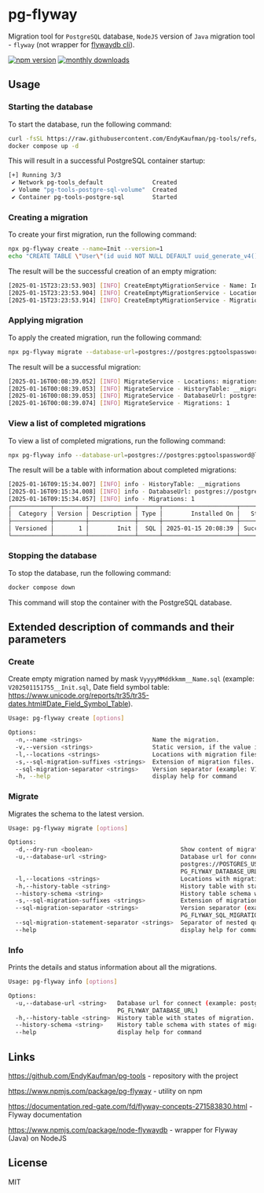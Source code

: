# pg-flyway

Migration tool for `PostgreSQL` database, `NodeJS` version of `Java` migration tool - `flyway` (not wrapper for [flywaydb cli](https://flywaydb.org/documentation/commandline/)).

[![npm version](https://badge.fury.io/js/pg-flyway.svg)](https://badge.fury.io/js/pg-flyway)
[![monthly downloads](https://badgen.net/npm/dm/pg-flyway)](https://www.npmjs.com/package/pg-flyway)

## Usage

### Starting the database

To start the database, run the following command:

```sh
curl -fsSL https://raw.githubusercontent.com/EndyKaufman/pg-tools/refs/heads/master/docker-compose.yml -o docker-compose.yml
docker compose up -d
```

This will result in a successful PostgreSQL container startup:

```sh
[+] Running 3/3
 ✔ Network pg-tools_default              Created                         0.1s
 ✔ Volume "pg-tools-postgre-sql-volume"  Created                         0.0s
 ✔ Container pg-tools-postgre-sql        Started                         0.2s
```

### Creating a migration

To create your first migration, run the following command:

```sh
npx pg-flyway create --name=Init --version=1
echo "CREATE TABLE \"User\"(id uuid NOT NULL DEFAULT uuid_generate_v4() constraint PK_USER primary key,email varchar(20));" > migrations/V1__Init.sql
```

The result will be the successful creation of an empty migration:

```sh
[2025-01-15T23:23:53.903] [INFO] CreateEmptyMigrationService - Name: Init
[2025-01-15T23:23:53.904] [INFO] CreateEmptyMigrationService - Locations: migrations
[2025-01-15T23:23:53.914] [INFO] CreateEmptyMigrationService - Migration "migrations/V1__Init.sql" was created successfully!
```

### Applying migration

To apply the created migration, run the following command:

```sh
npx pg-flyway migrate --database-url=postgres://postgres:pgtoolspassword@localhost:5432/pgtoolsdatabase?schema=public
```

The result will be a successful migration:

```sh
[2025-01-16T00:08:39.052] [INFO] MigrateService - Locations: migrations
[2025-01-16T00:08:39.053] [INFO] MigrateService - HistoryTable: __migrations
[2025-01-16T00:08:39.053] [INFO] MigrateService - DatabaseUrl: postgres://postgres:pgtoolspassword@localhost:5432/pgtoolsdatabase?schema=public
[2025-01-16T00:08:39.074] [INFO] MigrateService - Migrations: 1
```

### View a list of completed migrations

To view a list of completed migrations, run the following command:

```sh
npx pg-flyway info --database-url=postgres://postgres:pgtoolspassword@localhost:5432/pgtoolsdatabase?schema=public
```

The result will be a table with information about completed migrations:

```sh
[2025-01-16T09:15:34.007] [INFO] info - HistoryTable: __migrations
[2025-01-16T09:15:34.008] [INFO] info - DatabaseUrl: postgres://postgres:pgtoolspassword@localhost:5432/pgtoolsdatabase?schema=public
[2025-01-16T09:15:34.057] [INFO] info - Migrations: 1
┌───────────┬─────────┬─────────────┬──────┬─────────────────────┬─────────┬──────────┐
│  Category │ Version │ Description │ Type │        Installed On │   State │ Undoable │
├───────────┼─────────┼─────────────┼──────┼─────────────────────┼─────────┼──────────┤
│ Versioned │       1 │        Init │  SQL │ 2025-01-15 20:08:39 │ Success │       No │
└───────────┴─────────┴─────────────┴──────┴─────────────────────┴─────────┴──────────┘
```

### Stopping the database

To stop the database, run the following command:

```sh
docker compose down
```

This command will stop the container with the PostgreSQL database.

## Extended description of commands and their parameters

### Create

Create empty migration named by mask `VyyyyMMddkkmm__Name.sql` (example: `V202501151755__Init.sql`, Date field symbol table:
https://www.unicode.org/reports/tr35/tr35-dates.html#Date_Field_Symbol_Table).

```sh
Usage: pg-flyway create [options]

Options:
  -n,--name <strings>                    Name the migration.
  -v,--version <strings>                 Static version, if the value is not passed, then use the current date and time in the format "yyyyMMddkkmm".
  -l,--locations <strings>               Locations with migration files. (default: "migrations", env: PG_FLYWAY_LOCATIONS)
  -s,--sql-migration-suffixes <strings>  Extension of migration files. (default: ".sql", env: PG_FLYWAY_SQL_MIGRATION_SUFFIXES)
  --sql-migration-separator <strings>    Version separator (example: V1__Name.sql, sqlMigrationSeparator= "__"). (default: "__", env: PG_FLYWAY_SQL_MIGRATION_SEPARATOR)
  -h, --help                             display help for command
```

### Migrate

Migrates the schema to the latest version.

```sh
Usage: pg-flyway migrate [options]

Options:
  -d,--dry-run <boolean>                         Show content of migrations without apply them in database. (default: "false", env: PG_FLYWAY_DRY_RUN)
  -u,--database-url <string>                     Database url for connect (example:
                                                 postgres://POSTGRES_USER:POSTGRES_PASSWORD@localhost:POSTGRES_PORT/POSTGRES_DATABASE?schema=public). (env:
                                                 PG_FLYWAY_DATABASE_URL)
  -l,--locations <strings>                       Locations with migration files. (default: "migrations", env: PG_FLYWAY_LOCATIONS)
  -h,--history-table <string>                    History table with states of migration. (default: "__migrations", env: PG_FLYWAY_HISTORY_TABLE)
  --history-schema <string>                      History table schema with states of migration. (default: "public", env: PG_FLYWAY_HISTORY_SCHEMA)
  -s,--sql-migration-suffixes <strings>          Extension of migration files. (default: ".sql", env: PG_FLYWAY_SQL_MIGRATION_SUFFIXES)
  --sql-migration-separator <strings>            Version separator (example: V1__Name.sql, sqlMigrationSeparator= "__"). (default: "__", env:
                                                 PG_FLYWAY_SQL_MIGRATION_SEPARATOR)
  --sql-migration-statement-separator <strings>  Separator of nested queries within a sql query. (default: "--", env: PG_FLYWAY_SQL_MIGRATION_STATEMENT_SEPARATOR)
  --help                                         display help for command
```

### Info

Prints the details and status information about all the migrations.

```sh
Usage: pg-flyway info [options]

Options:
  -u,--database-url <string>   Database url for connect (example: postgres://POSTGRES_USER:POSTGRES_PASSWORD@localhost:POSTGRES_PORT/POSTGRES_DATABASE?schema=public). (env:
                               PG_FLYWAY_DATABASE_URL)
  -h,--history-table <string>  History table with states of migration. (default: "__migrations", env: PG_FLYWAY_HISTORY_TABLE)
  --history-schema <string>    History table schema with states of migration. (default: "public", env: PG_FLYWAY_HISTORY_SCHEMA)
  --help                       display help for command
```

## Links

https://github.com/EndyKaufman/pg-tools - repository with the project

https://www.npmjs.com/package/pg-flyway - utility on npm

https://documentation.red-gate.com/fd/flyway-concepts-271583830.html - Flyway documentation

https://www.npmjs.com/package/node-flywaydb - wrapper for Flyway (Java) on NodeJS

## License

MIT
